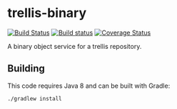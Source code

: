 # trellis-binary

[![Build Status](https://travis-ci.org/trellis-ldp/trellis-binary.png?branch=master)](https://travis-ci.org/trellis-ldp/trellis-binary)
[![Build status](https://ci.appveyor.com/api/projects/status/sthigk1jpqhqtn28?svg=true)](https://ci.appveyor.com/project/acoburn/trellis-binary)
[![Coverage Status](https://coveralls.io/repos/github/trellis-ldp/trellis-binary/badge.svg?branch=master)](https://coveralls.io/github/trellis-ldp/trellis-binary?branch=master)

A binary object service for a trellis repository.

## Building

This code requires Java 8 and can be built with Gradle:

    ./gradlew install
